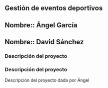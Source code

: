 ## Gestión de eventos deportivos

## Nombre:: Ángel García
## Nombre:: David Sánchez


### **Descripción del proyecto**


### **Descripción del proyecto**

Descripción del proyecto dada por Ángel